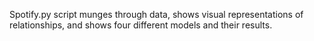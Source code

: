 Spotify.py script munges through data, shows visual representations of relationships, and shows four different models and their results. 